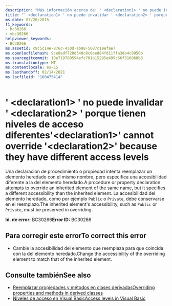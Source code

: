 ```yaml
---
description: "Más información acerca de: ' <declaration1> ' no puede invalidar ' <declaration2> ' porque tienen niveles de acceso diferentes"
title: "' <declaration1> ' no puede invalidar ' <declaration2> ' porque tienen niveles de acceso diferentes"
ms.date: 07/20/2015
f1_keywords:
- bc30266
- vbc30266
helpviewer_keywords:
- BC30266
ms.assetid: c9c5c14e-876c-430d-ab98-5087c19efae7
ms.openlocfilehash: 9ce8adf720d340c8c0ee884fd11ffa3da4c9950b
ms.sourcegitcommit: 10e719780594efc781b15295e499c66f316068b8
ms.translationtype: MT
ms.contentlocale: es-ES
ms.lasthandoff: 02/14/2021
ms.locfileid: "100475414"
---
```

# <a name="declaration1-cannot-override-declaration2-because-they-have-different-access-levels"></a><span data-ttu-id="d065b-103">' \<declaration1> ' no puede invalidar ' \<declaration2> ' porque tienen niveles de acceso diferentes</span><span class="sxs-lookup"><span data-stu-id="d065b-103">'\<declaration1>' cannot override '\<declaration2>' because they have different access levels</span></span>

<span data-ttu-id="d065b-104">Una declaración de procedimiento o propiedad intenta reemplazar un elemento heredado con el mismo nombre, pero especifica una accesibilidad diferente a la del elemento heredado.</span><span class="sxs-lookup"><span data-stu-id="d065b-104">A procedure or property declaration attempts to override an inherited element of the same name, but it specifies a different accessibility than the inherited element.</span></span> <span data-ttu-id="d065b-105">La accesibilidad del elemento heredado, como por ejemplo `Public` o `Private`, debe conservarse en el reemplazo.</span><span class="sxs-lookup"><span data-stu-id="d065b-105">The inherited element's accessibility, such as `Public` or `Private`, must be preserved in overriding.</span></span>  
  
 <span data-ttu-id="d065b-106">**Id. de error:** BC30266</span><span class="sxs-lookup"><span data-stu-id="d065b-106">**Error ID:** BC30266</span></span>  
  
## <a name="to-correct-this-error"></a><span data-ttu-id="d065b-107">Para corregir este error</span><span class="sxs-lookup"><span data-stu-id="d065b-107">To correct this error</span></span>  
  
- <span data-ttu-id="d065b-108">Cambie la accesibilidad del elemento que reemplaza para que coincida con la del elemento heredado.</span><span class="sxs-lookup"><span data-stu-id="d065b-108">Change the accessibility of the overriding element to match that of the inherited element.</span></span>  
  
## <a name="see-also"></a><span data-ttu-id="d065b-109">Consulte también</span><span class="sxs-lookup"><span data-stu-id="d065b-109">See also</span></span>

- [<span data-ttu-id="d065b-110">Reemplazar propiedades y métodos en clases derivadas</span><span class="sxs-lookup"><span data-stu-id="d065b-110">Overriding properties and methods in derived classes</span></span>](../programming-guide/language-features/objects-and-classes/inheritance-basics.md#overriding-properties-and-methods-in-derived-classes)
- [<span data-ttu-id="d065b-111">Niveles de acceso en Visual Basic</span><span class="sxs-lookup"><span data-stu-id="d065b-111">Access levels in Visual Basic</span></span>](../programming-guide/language-features/declared-elements/access-levels.md)
